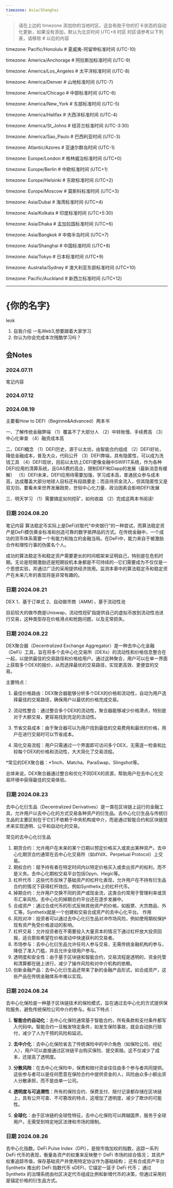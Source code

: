 ```yaml
---
timezone: Asia/Shanghai
---
```


> 请在上边的 timezone 添加你的当地时区，这会有助于你的打卡状态的自动化更新，如果没有添加，默认为北京时间 UTC+8 时区
> 时区请参考以下列表，请移除 # 以后的内容

timezone: Pacific/Honolulu # 夏威夷-阿留申标准时间 (UTC-10)

timezone: America/Anchorage # 阿拉斯加标准时间 (UTC-9)

timezone: America/Los_Angeles # 太平洋标准时间 (UTC-8)

timezone: America/Denver # 山地标准时间 (UTC-7)

timezone: America/Chicago # 中部标准时间 (UTC-6)

timezone: America/New_York # 东部标准时间 (UTC-5)

timezone: America/Halifax # 大西洋标准时间 (UTC-4)

timezone: America/St_Johns # 纽芬兰标准时间 (UTC-3:30)

timezone: America/Sao_Paulo # 巴西利亚时间 (UTC-3)

timezone: Atlantic/Azores # 亚速尔群岛时间 (UTC-1)

timezone: Europe/London # 格林威治标准时间 (UTC+0)

timezone: Europe/Berlin # 中欧标准时间 (UTC+1)

timezone: Europe/Helsinki # 东欧标准时间 (UTC+2)

timezone: Europe/Moscow # 莫斯科标准时间 (UTC+3)

timezone: Asia/Dubai # 海湾标准时间 (UTC+4)

timezone: Asia/Kolkata # 印度标准时间 (UTC+5:30)

timezone: Asia/Dhaka # 孟加拉国标准时间 (UTC+6)

timezone: Asia/Bangkok # 中南半岛时间 (UTC+7)

timezone: Asia/Shanghai # 中国标准时间 (UTC+8)

timezone: Asia/Tokyo # 日本标准时间 (UTC+9)

timezone: Australia/Sydney # 澳大利亚东部标准时间 (UTC+10)

timezone: Pacific/Auckland # 新西兰标准时间 (UTC+12)

---

# {你的名字}
leok
1. 自我介绍
一名Web3,想要跟着大家学习
2. 你认为你会完成本次残酷学习吗？

## 会Notes

<!-- Content_START -->

### 2024.07.11

笔记内容

### 2024.07.12

<!-- Content_END -->
### 2024.08.19
主要看How to DEFI（Beginne&Advanced）两本书

一、了解传统金融弊端
（1）覆盖不了大部分人
（2）中转账慢、手续费高
（3）中心化审查
（4）融资成本高

二、DEFI概念
（1）DEFI历史，源于以太坊，由智能合约组成
（2）DEFI好处，降低金融成本，普及大众，代码公开
（3）DEFI弊端，具有隐匿性，可以成为洗钱工具
（4）DEFI现状，目前以太坊上DEFI更像金融中SWIFIT系统，作为各种DEFI应用的清算系统，且GAS费的高企，限制DEFI和Dapp的发展（最新消息有缓解）
（5）DEFI未来，DEFI应用待需要加强，学习成本高，普通民众参与成本高，达成覆盖大部分地球人目标还有段路要走；而且待资金流入，但其隐匿性又是双刃剑，要看未来世界发展趋势，世俗中心化力量、政治因素会影响DEFI发展

三、明天学习
（1）需要搞定如何挖矿，如何收益
（2）完成这两本书阅读!

<!-- Content_END -->

<!-- Content_START -->
### 日期 2024.08.20
笔记内容
算法稳定币实际上是DeFi对取代“中央银行”的一种尝试，而算法稳定资产是DeFi模仿黄金标准和创造可靠的数字抵押品的方式。在传统金融中，一个成功的货币体系需要一个有能力和独立的金融当局。在DeFi中，能力来自于被激励合作和理性行事的伪匿名个人。

成功的算法稳定币和稳定资产需要更长的时间框架来证明自己，特别是在危机时期。无论是短期激励还是短期投机本身都是不可持续的--它们需要成为不仅仅是一个思想实验，并通过广泛的采用提供经济效用。监测本章中的算法稳定币和稳定资产在未来几年的表现将是非常有趣的。
<!-- Content_START -->

<!-- Content_START -->
### 日期 2024.08.21
DEX
1、基于订单式
2、自动做市商（AMM），基于流动性池

目前较大的做市商是Uniswap，流动性挖矿指提供自己的虚拟币放到流动性池进行交易，这种类型存在价格滑点和抢跑问题，以及无常损失。

<!-- Content_END -->


<!-- Content_START -->

### 日期 2024.08.22
DEX聚合器（Decentralized Exchange Aggregator）是一种去中心化金融（DeFi）工具，旨在将多个去中心化交易所（DEXs）的流动性和价格信息整合在一起，以提供最佳的交易路径和价格给用户。通过这种聚合，用户可以在单一界面上获取多个DEX的报价，从而选择最优的交易路径，实现更高效、更便宜的交易。

主要特点：

1. 最佳价格路由：DEX聚合器能够分析多个DEX的价格和流动性，自动为用户选择最佳的交易路径，确保用户以最优的价格完成交易。

2. 流动性整合：通过整合多个DEX的流动性，聚合器能够减少价格滑点，特别是对于大额交易，更容易找到充足的流动性。

3. 节省交易成本：由于聚合器可以为用户找到最低的交易费用和最优的价格，用户在进行交易时可以节省成本。

4. 简化交易流程：用户只需通过一个界面即可访问多个DEX，无需逐一检查和比较每个DEX的价格和流动性，大大简化了交易流程。

*常见的DEX聚合器：*1inch、Matcha、ParaSwap、Slingshot等。

总体来说，DEX聚合器通过整合和优化不同DEX的资源，帮助用户在去中心化交易环境中获得最佳的交易体验。

<!-- Content_END -->

<!-- Content_START -->

### 日期 2024.08.23
去中心化衍生品（Decentralized Derivatives）是一类在区块链上运行的金融工具，允许用户以去中心化的方式交易各种资产的衍生品。去中心化衍生品与传统衍生品的主要区别在于它们不依赖于中央机构或中介，而是通过智能合约和区块链技术来实现透明、公平和自动化的交易。

常见的去中心化衍生品

1. 期货合约：允许用户在未来的某个日期以预定价格买入或卖出某种资产。去中心化期货合约通常在去中心化交易所（如dYdX、Perpetual Protocol）上交易。
2. 期权合约：赋予持有者在特定时间内以特定价格买入或卖出资产的权利，而不是义务。去中心化期权交易平台包括Opyn、Hegic等。
3. 杠杆代币：这些代币反映了基础资产的杠杆化表现，允许用户在不持有衍生品合约的情况下获得杠杆效应。例如Synthetix上的杠杆代币。
4. 掉期合约：允许用户交换不同的资产或现金流，这类合约常用于管理利率或货币汇率风险。去中心化的掉期合约平台还在逐步发展中。
5. 合成资产：通过合成代币的形式反映其他资产的价格，如股票、大宗商品、外汇等。Synthetix就是一个创建和交易合成资产的去中心化平台。
作用
1. 风险对冲：投资者可以通过去中心化衍生品对冲市场风险，例如使用期权保护现有资产免受价格波动的影响。
2. 杠杆交易：允许投资者在不需要投入大量资本的情况下通过杠杆放大投资回报，适合那些希望在价格波动中快速获利的交易者。
3. 市场参与：去中心化衍生品允许任何人参与交易，无需传统金融机构的参与，降低了准入门槛，并且允许全球用户参与。
4. 透明度和安全性：由于基于区块链和智能合约，交易流程是透明的，资金托管和清算都在链上进行，减少了操作风险和对中介机构的依赖。
5. 创新金融产品：去中心化衍生品还带来了新的金融产品形式，如合成资产，这些产品在传统金融体系中难以实现。
   
<!-- Content_END -->

<!-- Content_START -->

### 日期 2024.08.24

去中心化保险是一种基于区块链技术的保险模式，旨在通过去中心化的方式提供保险服务，避免传统保险公司中介的参与。有以下特点：

1. **智能合约自动化**：去中心化保险通常基于智能合约，所有条款和支付条件都写入代码中。智能合约一旦触发特定条件，如发生保险事故，就会自动执行赔付，减少了人为干预的风险和延迟。

2. **去中介化**：去中心化保险省去了传统保险中的中介角色（如保险公司、经纪人），用户可以直接通过区块链平台购买保险、提交索赔。这不仅减少了成本，还提高了透明度。

3. **分散风险**：在去中心化保险中，保费和赔付资金往往由多个参与者共同提供。这些参与者可以是任何愿意在保险合约中提供资金的人，风险由众多小额出资人分散承担，而不是由单一公司。

4. **透明度与可追溯性**：所有的保险合约、保费支付、赔付记录都存储在区块链上，具有公开可查、不可篡改的特点，这增加了透明度，减少了欺诈的可能性。

5. **全球化**：由于区块链的全球性特征，去中心化保险可以跨越国界，服务于全球用户，无需受到特定地区法律和市场的限制。

<!-- Content_END -->

<!-- Content_START -->

### 日期 2024.08.26

去中心化指数。DeFi Pulse Index（DPI），是按市值加权的指数，追踪一系列 DeFi 代币的表现，衡量各资产的权重来反映整个 DeFi 市场的综合情况；
其资产权重追踪市值，保存基础资产并使用特定协议作为基础结构；
还有合成资产平台 Synthetix 推出的 DeFi 指数代币 sDEFI，它锚定一篮子 DeFi 代币；
通过 Synthetix 的治理系统由社区决定代币组成比例和新增代币的决策，但通过采用的是锚定价格的衍生品方式。

<!-- Content_END -->
